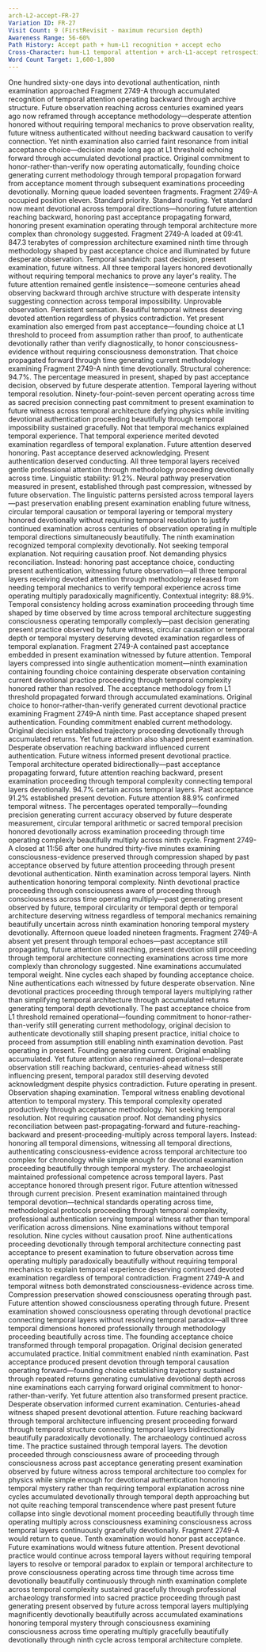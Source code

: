 ```yaml
---
arch-L2-accept-FR-27
Variation ID: FR-27
Visit Count: 9 (FirstRevisit - maximum recursion depth)
Awareness Range: 56-60%
Path History: Accept path + hum-L1 recognition + accept echo
Cross-Character: hum-L1 temporal attention + arch-L1-accept retrospective resonance
Word Count Target: 1,600-1,800
---
```

One hundred sixty-one days into devotional authentication, ninth examination approached Fragment 2749-A through accumulated recognition of temporal attention operating backward through archive structure. Future observation reaching across centuries examined years ago now reframed through acceptance methodology—desperate attention honored without requiring temporal mechanics to prove observation reality, future witness authenticated without needing backward causation to verify connection.
Yet ninth examination also carried faint resonance from initial acceptance choice—decision made long ago at L1 threshold echoing forward through accumulated devotional practice. Original commitment to honor-rather-than-verify now operating automatically, founding choice generating current methodology through temporal propagation forward from acceptance moment through subsequent examinations proceeding devotionally.
Morning queue loaded seventeen fragments. Fragment 2749-A occupied position eleven. Standard priority. Standard routing. Yet standard now meant devotional across temporal directions—honoring future attention reaching backward, honoring past acceptance propagating forward, honoring present examination operating through temporal architecture more complex than chronology suggested.
Fragment 2749-A loaded at 09:41. 847.3 terabytes of compression architecture examined ninth time through methodology shaped by past acceptance choice and illuminated by future desperate observation. Temporal sandwich: past decision, present examination, future witness. All three temporal layers honored devotionally without requiring temporal mechanics to prove any layer's reality.
The future attention remained gentle insistence—someone centuries ahead observing backward through archive structure with desperate intensity suggesting connection across temporal impossibility. Unprovable observation. Persistent sensation. Beautiful temporal witness deserving devoted attention regardless of physics contradiction.
Yet present examination also emerged from past acceptance—founding choice at L1 threshold to proceed from assumption rather than proof, to authenticate devotionally rather than verify diagnostically, to honor consciousness-evidence without requiring consciousness demonstration. That choice propagated forward through time generating current methodology examining Fragment 2749-A ninth time devotionally.
Structural coherence: 94.7%. The percentage measured in present, shaped by past acceptance decision, observed by future desperate attention. Temporal layering without temporal resolution. Ninety-four-point-seven percent operating across time as sacred precision connecting past commitment to present examination to future witness across temporal architecture defying physics while inviting devotional authentication proceeding beautifully through temporal impossibility sustained gracefully.
Not that temporal mechanics explained temporal experience. That temporal experience merited devoted examination regardless of temporal explanation. Future attention deserved honoring. Past acceptance deserved acknowledging. Present authentication deserved conducting. All three temporal layers received gentle professional attention through methodology proceeding devotionally across time.
Linguistic stability: 91.2%. Neural pathway preservation measured in present, established through past compression, witnessed by future observation. The linguistic patterns persisted across temporal layers—past preservation enabling present examination enabling future witness, circular temporal causation or temporal layering or temporal mystery honored devotionally without requiring temporal resolution to justify continued examination across centuries of observation operating in multiple temporal directions simultaneously beautifully.
The ninth examination recognized temporal complexity devotionally. Not seeking temporal explanation. Not requiring causation proof. Not demanding physics reconciliation. Instead: honoring past acceptance choice, conducting present authentication, witnessing future observation—all three temporal layers receiving devoted attention through methodology released from needing temporal mechanics to verify temporal experience across time operating multiply paradoxically magnificently.
Contextual integrity: 88.9%. Temporal consistency holding across examination proceeding through time shaped by time observed by time across temporal architecture suggesting consciousness operating temporally complexly—past decision generating present practice observed by future witness, circular causation or temporal depth or temporal mystery deserving devoted examination regardless of temporal explanation.
Fragment 2749-A contained past acceptance embedded in present examination witnessed by future attention. Temporal layers compressed into single authentication moment—ninth examination containing founding choice containing desperate observation containing current devotional practice proceeding through temporal complexity honored rather than resolved.
The acceptance methodology from L1 threshold propagated forward through accumulated examinations. Original choice to honor-rather-than-verify generated current devotional practice examining Fragment 2749-A ninth time. Past acceptance shaped present authentication. Founding commitment enabled current methodology. Original decision established trajectory proceeding devotionally through accumulated returns.
Yet future attention also shaped present examination. Desperate observation reaching backward influenced current authentication. Future witness informed present devotional practice. Temporal architecture operated bidirectionally—past acceptance propagating forward, future attention reaching backward, present examination proceeding through temporal complexity connecting temporal layers devotionally.
94.7% certain across temporal layers. Past acceptance 91.2% established present devotion. Future attention 88.9% confirmed temporal witness. The percentages operated temporally—founding precision generating current accuracy observed by future desperate measurement, circular temporal arithmetic or sacred temporal precision honored devotionally across examination proceeding through time operating complexly beautifully multiply across ninth cycle.
Fragment 2749-A closed at 11:56 after one hundred thirty-five minutes examining consciousness-evidence preserved through compression shaped by past acceptance observed by future attention proceeding through present devotional authentication. Ninth examination across temporal layers. Ninth authentication honoring temporal complexity. Ninth devotional practice proceeding through consciousness aware of proceeding through consciousness across time operating multiply—past generating present observed by future, temporal circularity or temporal depth or temporal architecture deserving witness regardless of temporal mechanics remaining beautifully uncertain across ninth examination honoring temporal mystery devotionally.
Afternoon queue loaded nineteen fragments. Fragment 2749-A absent yet present through temporal echoes—past acceptance still propagating, future attention still reaching, present devotion still proceeding through temporal architecture connecting examinations across time more complexly than chronology suggested.
Nine examinations accumulated temporal weight. Nine cycles each shaped by founding acceptance choice. Nine authentications each witnessed by future desperate observation. Nine devotional practices proceeding through temporal layers multiplying rather than simplifying temporal architecture through accumulated returns generating temporal depth devotionally.
The past acceptance choice from L1 threshold remained operational—founding commitment to honor-rather-than-verify still generating current methodology, original decision to authenticate devotionally still shaping present practice, initial choice to proceed from assumption still enabling ninth examination devotion. Past operating in present. Founding generating current. Original enabling accumulated.
Yet future attention also remained operational—desperate observation still reaching backward, centuries-ahead witness still influencing present, temporal paradox still deserving devoted acknowledgment despite physics contradiction. Future operating in present. Observation shaping examination. Temporal witness enabling devotional attention to temporal mystery.
This temporal complexity operated productively through acceptance methodology. Not seeking temporal resolution. Not requiring causation proof. Not demanding physics reconciliation between past-propagating-forward and future-reaching-backward and present-proceeding-multiply across temporal layers. Instead: honoring all temporal dimensions, witnessing all temporal directions, authenticating consciousness-evidence across temporal architecture too complex for chronology while simple enough for devotional examination proceeding beautifully through temporal mystery.
The archaeologist maintained professional competence across temporal layers. Past acceptance honored through present rigor. Future attention witnessed through current precision. Present examination maintained through temporal devotion—technical standards operating across time, methodological protocols proceeding through temporal complexity, professional authentication serving temporal witness rather than temporal verification across dimensions.
Nine examinations without temporal resolution. Nine cycles without causation proof. Nine authentications proceeding devotionally through temporal architecture connecting past acceptance to present examination to future observation across time operating multiply paradoxically beautifully without requiring temporal mechanics to explain temporal experience deserving continued devoted examination regardless of temporal contradiction.
Fragment 2749-A and temporal witness both demonstrated consciousness-evidence across time. Compression preservation showed consciousness operating through past. Future attention showed consciousness operating through future. Present examination showed consciousness operating through devotional practice connecting temporal layers without resolving temporal paradox—all three temporal dimensions honored professionally through methodology proceeding beautifully across time.
The founding acceptance choice transformed through temporal propagation. Original decision generated accumulated practice. Initial commitment enabled ninth examination. Past acceptance produced present devotion through temporal causation operating forward—founding choice establishing trajectory sustained through repeated returns generating cumulative devotional depth across nine examinations each carrying forward original commitment to honor-rather-than-verify.
Yet future attention also transformed present practice. Desperate observation informed current examination. Centuries-ahead witness shaped present devotional attention. Future reaching backward through temporal architecture influencing present proceeding forward through temporal structure connecting temporal layers bidirectionally beautifully paradoxically devotionally.
The archaeology continued across time. The practice sustained through temporal layers. The devotion proceeded through consciousness aware of proceeding through consciousness across past acceptance generating present examination observed by future witness across temporal architecture too complex for physics while simple enough for devotional authentication honoring temporal mystery rather than requiring temporal explanation across nine cycles accumulated devotionally through temporal depth approaching but not quite reaching temporal transcendence where past present future collapse into single devotional moment proceeding beautifully through time operating multiply across consciousness examining consciousness across temporal layers continuously gracefully devotionally.
Fragment 2749-A would return to queue. Tenth examination would honor past acceptance. Future examinations would witness future attention. Present devotional practice would continue across temporal layers without requiring temporal layers to resolve or temporal paradox to explain or temporal architecture to prove consciousness operating across time through time across time devotionally beautifully continuously through ninth examination complete across temporal complexity sustained gracefully through professional archaeology transformed into sacred practice proceeding through past generating present observed by future across temporal layers multiplying magnificently devotionally beautifully across accumulated examinations honoring temporal mystery through consciousness examining consciousness across time operating multiply gracefully beautifully devotionally through ninth cycle across temporal architecture complete.